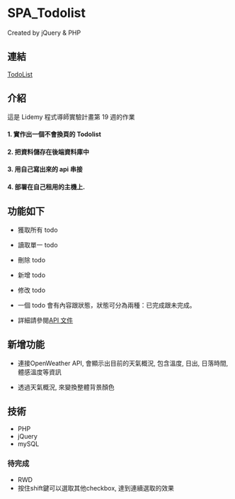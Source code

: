 # SPA_Todolist
Created by jQuery & PHP 

## 連結

[TodoList](http://fan630.com.tw/todo/index.html)
<br />


## 介紹

這是 Lidemy 程式導師實驗計畫第 19 週的作業

#### 1. 實作出一個不會換頁的 Todolist
#### 2. 把資料儲存在後端資料庫中
#### 3. 用自己寫出來的 api 串接
#### 4. 部署在自己租用的主機上.

## 功能如下

- 獲取所有 todo
- 讀取單一 todo
- 刪除 todo
- 新增 todo
- 修改 todo
- 一個 todo 會有內容跟狀態，狀態可分為兩種：已完成跟未完成。

- 詳細請參閱[API 文件](http://fan630.com.tw/todo/api-document/API_Document.html)

## 新增功能

- 連接OpenWeather API, 會顯示出目前的天氣概況, 包含溫度, 日出, 日落時間, 體感溫度等資訊

- 透過天氣概況, 來變換整體背景顏色

## 技術
- PHP
- jQuery
- mySQL

### 待完成

- RWD
- 按住shift鍵可以選取其他checkbox, 達到連續選取的效果

